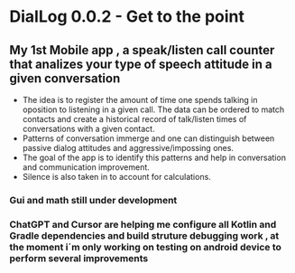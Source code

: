 
# DialLog 0.0.2 - Get to the point

## My 1st Mobile app , a speak/listen call counter that analizes your type of speech attitude in a given conversation

- The idea is to register the amount of time one spends talking in oposition to listening in a given call. The data can be ordered to match contacts and create a historical record of talk/listen times of conversations with a given contact.  
- Patterns of conversation immerge and one can distinguish between passive dialog attitudes and aggressive/impossing ones.  
- The goal of the app is to identify this patterns and help in conversation and communication improvement.
- Silence is also taken in to account for calculations.

### Gui and math still under development

### ChatGPT and Cursor are helping me configure all Kotlin and Gradle dependencies and build struture debugging work , at the moment i´m only working on testing on android device to perform several improvements
